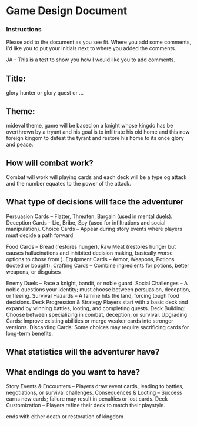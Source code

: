 # Game Design Document
### Instructions
Please add to the document as you see fit. Where you add some comments, I'd like you to put your initials next to where you added the comments.

JA - This is a test to show you how I would like you to add comments.

## Title: 
glory hunter
or
glory quest
or
...
## Theme:
mideval theme, game will be based on a knight whose kingdo has be overthrown by a tryant and his goal is to infiltrate his old home and  this new foreign kingom to defeat the tyrant and restore his home to its once glory and peace.

## How will combat work?
Combat will work will playing cards and each deck will be a type og attack and the number equates to the power of the attack.

## What type of decisions will face the adventurer
Persuasion Cards – Flatter, Threaten, Bargain (used in mental duels).
 Deception Cards – Lie, Bribe, Spy (used for infiltrations and social manipulation).
 Choice Cards – Appear during story events where players must decide a path forward

Food Cards – Bread (restores hunger), Raw Meat (restores hunger but causes hallucinations and inhibited decision making, basically worse options to chose from ).
Equipment Cards – Armor, Weapons, Potions (looted or bought).
Crafting Cards – Combine ingredients for potions, better weapons, or disguises

Enemy Duels – Face a knight, bandit, or noble guard.
Social Challenges – A noble questions your identity; must choose between persuasion, deception, or fleeing.
Survival Hazards – A famine hits the land, forcing tough food decisions.
Deck Progression & Strategy
Players start with a basic deck and expand by winning battles, looting, and completing quests.
Deck Building: Choose between specializing in combat, deception, or survival.
Upgrading Cards: Improve existing abilities or merge weaker cards into stronger versions.
Discarding Cards: Some choices may require sacrificing cards for long-term benefits.







## What statistics will the adventurer have?




## What endings do you want to have?
Story Events & Encounters – Players draw event cards, leading to battles, negotiations, or survival challenges.
 Consequences & Looting – Success earns new cards; failure may result in penalties or lost cards.
 Deck Customization – Players refine their deck to match their playstyle.

ends with either death or restoration of kingdom

